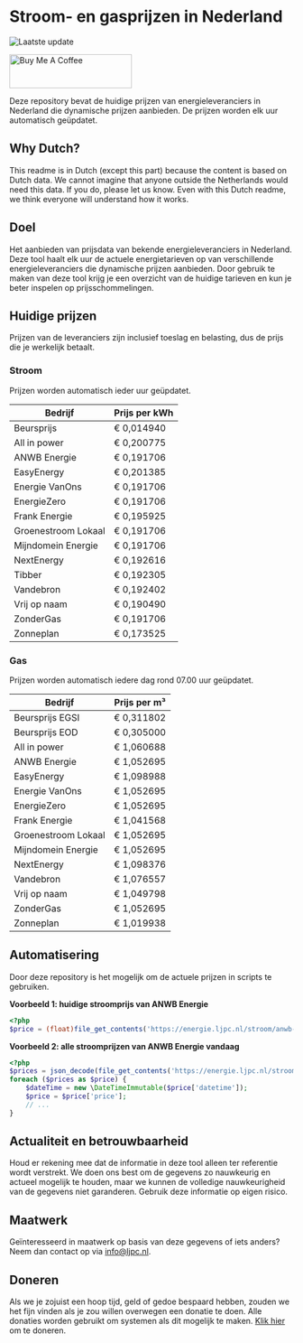 # Stroom- en gasprijzen in Nederland

![Laatste update](https://img.shields.io/badge/laatste%20update-2023--05--16%2014%3A00%20CET-brightgreen)

<a href="https://www.buymeacoffee.com/Lars-" target="_blank"><img src="https://cdn.buymeacoffee.com/buttons/v2/default-orange.png" alt="Buy Me A Coffee" height="60" style="height: 60px !important;width: 217px !important;" ></a>

Deze repository bevat de huidige prijzen van energieleveranciers in Nederland die dynamische prijzen aanbieden. De prijzen worden elk uur automatisch geüpdatet.

## Why Dutch?

This readme is in Dutch (except this part) because the content is based on Dutch data. We cannot imagine that anyone outside the Netherlands would need this data. If you do, please let us know. Even with this Dutch readme, we think
everyone will understand how it works.

## Doel

Het aanbieden van prijsdata van bekende energieleveranciers in Nederland. Deze tool haalt elk uur de actuele energietarieven op van verschillende energieleveranciers die dynamische prijzen aanbieden. Door gebruik te maken van deze tool
krijg je een overzicht van de huidige tarieven en kun je beter inspelen op prijsschommelingen.

## Huidige prijzen

Prijzen van de leveranciers zijn inclusief toeslag en belasting, dus de prijs die je werkelijk betaalt.

### Stroom

Prijzen worden automatisch ieder uur geüpdatet.

 Bedrijf | Prijs per kWh 
---------|---------------
Beursprijs | € 0,014940
All in power | € 0,200775
ANWB Energie | € 0,191706
EasyEnergy | € 0,201385
Energie VanOns | € 0,191706
EnergieZero | € 0,191706
Frank Energie | € 0,195925
Groenestroom Lokaal | € 0,191706
Mijndomein Energie | € 0,191706
NextEnergy | € 0,192616
Tibber | € 0,192305
Vandebron | € 0,192402
Vrij op naam | € 0,190490
ZonderGas | € 0,191706
Zonneplan | € 0,173525


### Gas

Prijzen worden automatisch iedere dag rond 07.00 uur geüpdatet.

 Bedrijf | Prijs per m³ 
---------|--------------
Beursprijs EGSI | € 0,311802
Beursprijs EOD | € 0,305000
All in power | € 1,060688
ANWB Energie | € 1,052695
EasyEnergy | € 1,098988
Energie VanOns | € 1,052695
EnergieZero | € 1,052695
Frank Energie | € 1,041568
Groenestroom Lokaal | € 1,052695
Mijndomein Energie | € 1,052695
NextEnergy | € 1,098376
Vandebron | € 1,076557
Vrij op naam | € 1,049798
ZonderGas | € 1,052695
Zonneplan | € 1,019938


## Automatisering

Door deze repository is het mogelijk om de actuele prijzen in scripts te gebruiken.

**Voorbeeld 1: huidige stroomprijs van ANWB Energie**

```php
<?php
$price = (float)file_get_contents('https://energie.ljpc.nl/stroom/anwb-energie-nu.txt');

```

**Voorbeeld 2: alle stroomprijzen van ANWB Energie vandaag**

```php
<?php
$prices = json_decode(file_get_contents('https://energie.ljpc.nl/stroom/all-in-power-vandaag.json'),true);
foreach ($prices as $price) {
    $dateTime = new \DateTimeImmutable($price['datetime']);
    $price = $price['price'];
    // ...
}
```

## Actualiteit en betrouwbaarheid

Houd er rekening mee dat de informatie in deze tool alleen ter referentie wordt verstrekt. We doen ons best om de gegevens zo nauwkeurig en actueel mogelijk te houden, maar we kunnen de volledige nauwkeurigheid van de gegevens niet
garanderen. Gebruik deze informatie op eigen risico.

## Maatwerk

Geïnteresseerd in maatwerk op basis van deze gegevens of iets anders? Neem dan contact op
via [info@ljpc.nl](mailto:info@ljpc.nl?subject=Energie%20prijzen).

## Doneren

Als we je zojuist een hoop tijd, geld of gedoe bespaard hebben, zouden we het fijn vinden als je zou willen overwegen een
donatie te doen. Alle donaties worden gebruikt om systemen als dit mogelijk te
maken. [Klik hier](https://www.buymeacoffee.com/Lars-) om te doneren.
